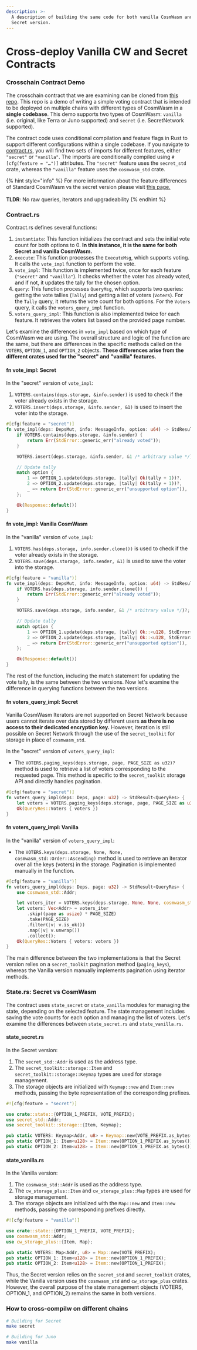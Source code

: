```yaml
---
description: >-
  A description of building the same code for both vanilla CosmWasm and the
  Secret version.
---
```


# Cross-deploy Vanilla CW and Secret Contracts

### Crosschain Contract Demo

The crosschain contract that we are examining can be cloned from [this repo](https://github.com/scrtlabs/crosschain-contract-demo). This repo is a demo of writing a simple voting contract that is intended to be deployed on multiple chains with different types of CosmWasm in a **single codebase**. This demo supports two types of CosmWasm: `vanilla` (i.e. original, like Terra or Juno supported) and `secret` (i.e. SecretNetwork supported).

The contract code uses conditional compilation and feature flags in Rust to support different configurations within a single codebase. If you navigate to [contract.rs](https://github.com/scrtlabs/crosschain-contract-demo/blob/old-std-name/src/contract.rs), you will find two sets of imports for different features, either `"secret"` or `"vanilla"`. The imports are conditionally compiled using `#[cfg(feature = "…")]` attributes. The `"secret"` feature uses the `secret_std` crate, whereas the `"vanilla"` feature uses the `cosmwasm_std` crate.

{% hint style="info" %}
For more information about the feature differences of Standard CosmWasm vs the secret version please visit [this page.](secret-contract-cosmwasm-framework/differences-from-vanilla-cw.md)\
\
**TLDR**: No raw queries, iterators and upgradeability
{% endhint %}



### Contract.rs

Contract.rs defines several functions:

1. `instantiate`: This function initializes the contract and sets the initial vote count for both options to 0. **In this instance, it is the same for both Secret and vanilla CosmWasm.**&#x20;
2. `execute`: This function processes the `ExecuteMsg`, which supports voting. It calls the `vote_impl` function to perform the vote.
3. `vote_impl`: This function is implemented twice, once for each feature (`"secret"` and `"vanilla"`). It checks whether the voter has already voted, and if not, it updates the tally for the chosen option.
4. `query`: This function processes `QueryMsg`, which supports two queries: getting the vote tallies (`Tally`) and getting a list of voters (`Voters`). For the `Tally` query, it returns the vote count for both options. For the `Voters` query, it calls the `voters_query_impl` function.
5. `voters_query_impl`: This function is also implemented twice for each feature. It retrieves the voters list based on the provided page number.

Let's examine the differences in `vote_impl` based on which type of CosmWasm we are using. The overall structure and logic of the function are the same, but there are differences in the specific methods called on the `VOTERS`, `OPTION_1`, and `OPTION_2` objects. **These differences arise from the different crates used for the "secret" and "vanilla" features.**&#x20;

#### fn vote\_impl: Secret

In the "secret" version of `vote_impl`:

1. `VOTERS.contains(deps.storage, &info.sender)` is used to check if the voter already exists in the storage.
2. `VOTERS.insert(deps.storage, &info.sender, &1)` is used to insert the voter into the storage.

```rust
#[cfg(feature = "secret")]
fn vote_impl(deps: DepsMut, info: MessageInfo, option: u64) -> StdResult<Response> {
    if VOTERS.contains(deps.storage, &info.sender) {
        return Err(StdError::generic_err("already voted"));
    }

    VOTERS.insert(deps.storage, &info.sender, &1 /* arbitrary value */)?;

    // Update tally
    match option {
        1 => OPTION_1.update(deps.storage, |tally| Ok(tally + 1))?,
        2 => OPTION_2.update(deps.storage, |tally| Ok(tally + 1))?,
        _ => return Err(StdError::generic_err("unsupported option")),
    };

    Ok(Response::default())
}
```

#### fn vote\_impl: Vanilla CosmWasm

In the "vanilla" version of `vote_impl`:

1. `VOTERS.has(deps.storage, info.sender.clone())` is used to check if the voter already exists in the storage.
2. `VOTERS.save(deps.storage, info.sender, &1)` is used to save the voter into the storage.

```rust
#[cfg(feature = "vanilla")]
fn vote_impl(deps: DepsMut, info: MessageInfo, option: u64) -> StdResult<Response> {
    if VOTERS.has(deps.storage, info.sender.clone()) {
        return Err(StdError::generic_err("already voted"));
    }

    VOTERS.save(deps.storage, info.sender, &1 /* arbitrary value */)?;

    // Update tally
    match option {
        1 => OPTION_1.update(deps.storage, |tally| Ok::<u128, StdError>(tally + 1))?,
        2 => OPTION_2.update(deps.storage, |tally| Ok::<u128, StdError>(tally + 1))?,
        _ => return Err(StdError::generic_err("unsupported option")),
    };

    Ok(Response::default())
}
```

The rest of the function, including the match statement for updating the vote tally, is the same between the two versions. Now let's examine the difference in querying functions between the two versions.&#x20;

#### fn voters\_query\_impl: Secret

Vanilla CosmWasm Iterators are not supported on Secret Network because users cannot iterate over data stored by different users **as there is no access to their dedicated encryption key.** However, iteration is still possible on Secret Network through the use of the `secret_toolkit` for storage in place of `cosmwasm_std`.&#x20;

In the "secret" version of `voters_query_impl`:

* The `VOTERS.paging_keys(deps.storage, page, PAGE_SIZE as u32)?` method is used to retrieve a list of voters corresponding to the requested page. This method is specific to the `secret_toolkit` storage API and directly handles pagination.&#x20;

```rust
#[cfg(feature = "secret")]
fn voters_query_impl(deps: Deps, page: u32) -> StdResult<QueryRes> {
    let voters = VOTERS.paging_keys(deps.storage, page, PAGE_SIZE as u32)?;
    Ok(QueryRes::Voters { voters })
}
```

#### fn voters\_query\_impl: Vanilla

In the "vanilla" version of `voters_query_impl`:

* The `VOTERS.keys(deps.storage, None, None, cosmwasm_std::Order::Ascending)` method is used to retrieve an iterator over all the keys (voters) in the storage. Pagination is implemented manually in the function.

```rust
#[cfg(feature = "vanilla")]
fn voters_query_impl(deps: Deps, page: u32) -> StdResult<QueryRes> {
    use cosmwasm_std::Addr;

    let voters_iter = VOTERS.keys(deps.storage, None, None, cosmwasm_std::Order::Ascending); //.paging_keys(deps.storage, page, 20)?;
    let voters: Vec<Addr> = voters_iter
        .skip((page as usize) * PAGE_SIZE)
        .take(PAGE_SIZE)
        .filter(|v| v.is_ok())
        .map(|v| v.unwrap())
        .collect();
    Ok(QueryRes::Voters { voters: voters })
}
```

The main difference between the two implementations is that the Secret version relies on a `secret_toolkit` pagination method (`paging_keys`), whereas the Vanilla version manually implements pagination using iterator methods.

### State.rs: Secret vs CosmWasm

The contract uses `state_secret` or `state_vanilla` modules for managing the state, depending on the selected feature. The state management includes saving the vote counts for each option and managing the list of voters. Let's examine the differences between `state_secret.rs` and `state_vanilla.rs`.&#x20;

#### state\_secret.rs

In the Secret version:&#x20;

1. The `secret_std::Addr` is used as the address type.
2. The `secret_toolkit::storage::Item` and `secret_toolkit::storage::Keymap` types are used for storage management.
3. The storage objects are initialized with `Keymap::new` and `Item::new` methods, passing the byte representation of the corresponding prefixes.

```rust
#![cfg(feature = "secret")]

use crate::state::{OPTION_1_PREFIX, VOTE_PREFIX};
use secret_std::Addr;
use secret_toolkit::storage::{Item, Keymap};

pub static VOTERS: Keymap<Addr, u8> = Keymap::new(VOTE_PREFIX.as_bytes());
pub static OPTION_1: Item<u128> = Item::new(OPTION_1_PREFIX.as_bytes());
pub static OPTION_2: Item<u128> = Item::new(OPTION_1_PREFIX.as_bytes());rust
```

#### state\_vanilla.rs

In the Vanilla version:

1. The `cosmwasm_std::Addr` is used as the address type.
2. The `cw_storage_plus::Item` and `cw_storage_plus::Map` types are used for storage management.
3. The storage objects are initialized with the `Map::new` and `Item::new` methods, passing the corresponding prefixes directly.

```rust
#![cfg(feature = "vanilla")]

use crate::state::{OPTION_1_PREFIX, VOTE_PREFIX};
use cosmwasm_std::Addr;
use cw_storage_plus::{Item, Map};

pub static VOTERS: Map<Addr, u8> = Map::new(VOTE_PREFIX);
pub static OPTION_1: Item<u128> = Item::new(OPTION_1_PREFIX);
pub static OPTION_2: Item<u128> = Item::new(OPTION_1_PREFIX);
```

Thus, the Secret version relies on the `secret_std` and `secret_toolkit` crates, while the Vanilla version uses the `cosmwasm_std` and `cw_storage_plus` crates.  However, the overall purpose of the state management objects (VOTERS, OPTION\_1, and OPTION\_2) remains the same in both versions.

### How to cross-compilw on different chains

```bash
# Building for Secret
make secret

# Building for Juno
make vanilla
```

